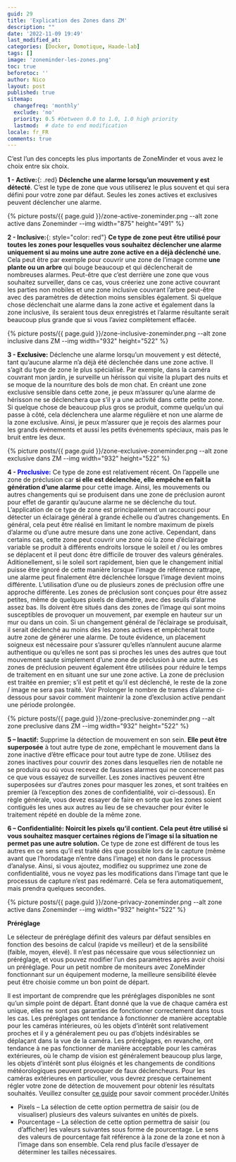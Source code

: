 ```yaml
---
guid: 29
title: 'Explication des Zones dans ZM'
description: ""
date: '2022-11-09 19:49'
last_modified_at: 
categories: [Docker, Domotique, Haade-lab]
tags: []
image: 'zoneminder-les-zones.png'
toc: true
beforetoc: ''
author: Nico
layout: post
published: true
sitemap:
  changefreq: 'monthly'
  exclude: 'no'
  priority: 0.5 #between 0.0 to 1.0, 1.0 high priority
  lastmod:  # date to end modification
locale: fr_FR
comments: true
---
```


C’est l’un des concepts les plus importants de ZoneMinder et vous avez le choix entre six choix.

**1 - Active:**{: .red} **Déclenche une alarme lorsqu’un mouvement y est détecté**. C’est le type de zone que vous utiliserez le plus souvent et qui sera défini pour votre zone par défaut. Seules les zones actives et exclusives peuvent déclencher une alarme.

{% picture posts/{{ page.guid }}/zone-active-zoneminder.png --alt zone active dans Zoneminder --img width="875" height="491" %}

**2 - Inclusive:**{: style="color: red"} **Ce type de zone peut être utilisé pour toutes les zones pour lesquelles vous souhaitez déclencher une alarme uniquement si au moins une autre zone active en a déjà déclenché une.** Cela peut être par exemple pour couvrir une zone de l’image comme **une plante ou un arbre** qui bouge beaucoup et qui déclencherait de nombreuses alarmes. Peut-être que c’est derrière une zone que vous souhaitez surveiller, dans ce cas, vous créeriez une zone active couvrant les parties non mobiles et une zone inclusive couvrant l’arbre peut-être avec des paramètres de détection moins sensibles également. Si quelque chose déclenchait une alarme dans la zone active et également dans la zone inclusive, ils seraient tous deux enregistrés et l’alarme résultante serait beaucoup plus grande que si vous l’aviez complètement effacée.

{% picture posts/{{ page.guid }}/zone-inclusive-zoneminder.png --alt zone inclusive dans ZM --img width="932" height="522" %}

**3 - <span style="color:black">Exclusive:</span>** Déclenche une alarme lorsqu’un mouvement y est détecté, tant qu’aucune alarme n’a déjà été déclenchée dans une zone active. Il s’agit du type de zone le plus spécialisé. Par exemple, dans la caméra couvrant mon jardin, je surveille un hérisson qui visite la plupart des nuits et se moque de la nourriture des bols de mon chat. En créant une zone exclusive sensible dans cette zone, je peux m’assurer qu’une alarme de hérisson ne se déclenchera que s’il y a une activité dans cette petite zone. Si quelque chose de beaucoup plus gros se produit, comme quelqu’un qui passe à côté, cela déclenchera une alarme régulière et non une alarme de la zone exclusive. Ainsi, je peux m’assurer que je reçois des alarmes pour les grands événements et aussi les petits événements spéciaux, mais pas le bruit entre les deux.

{% picture posts/{{ page.guid }}/zone-exclusive-zoneminder.png --alt zone exclusive dans ZM --img width="932" height="522" %}


**4 - <span style="color:blue">Preclusive:</span>** Ce type de zone est relativement récent. On l’appelle une zone de préclusion car **si elle est déclenchée, elle empêche en fait la génération d’une alarme** pour cette image. Ainsi, les mouvements ou autres changements qui se produisent dans une zone de préclusion auront pour effet de garantir qu’aucune alarme ne se déclenche du tout. L’application de ce type de zone est principalement un raccourci pour détecter un éclairage général à grande échelle ou d’autres changements. En général, cela peut être réalisé en limitant le nombre maximum de pixels d’alarme ou d’une autre mesure dans une zone active. Cependant, dans certains cas, cette zone peut couvrir une zone où la zone d’éclairage variable se produit à différents endroits lorsque le soleil et / ou les ombres se déplacent et il peut donc être difficile de trouver des valeurs générales. Aditionellement, si le soleil sort rapidement, bien que le changement initial puisse être ignoré de cette manière lorsque l’image de référence rattrape, une alarme peut finalement être déclenchée lorsque l’image devient moins différente. L’utilisation d’une ou de plusieurs zones de préclusion offre une approche différente. Les zones de préclusion sont conçues pour être assez petites, même de quelques pixels de diamètre, avec des seuils d’alarme assez bas. Ils doivent être situés dans des zones de l’image qui sont moins susceptibles de provoquer un mouvement, par exemple en hauteur sur un mur ou dans un coin. Si un changement général de l’éclairage se produisait, il serait déclenché au moins dès les zones actives et empêcherait toute autre zone de générer une alarme. De toute évidence, un placement soigneux est nécessaire pour s’assurer qu’elles n’annulent aucune alarme authentique ou qu’elles ne sont pas si proches les unes des autres que tout mouvement saute simplement d’une zone de préclusion à une autre. Les zones de préclusion peuvent également être utilisées pour réduire le temps de traitement en en situant une sur une zone active. La zone de préclusion est traitée en premier; s’il est petit et qu’il est déclenché, le reste de la zone / image ne sera pas traité. Voir Prolonger le nombre de trames d’alarme ci-dessous pour savoir comment maintenir la zone d’exclusion active pendant une période prolongée.

{% picture posts/{{ page.guid }}/zone-preclusive-zoneminder.png --alt zone preclusive dans ZM --img width="932" height="522" %}

**5 – Inactif:** Supprime la détection de mouvement en son sein. **Elle peut être superposée** à tout autre type de zone, empêchant le mouvement dans la zone inactive d’être efficace pour tout autre type de zone. Utilisez des zones inactives pour couvrir des zones dans lesquelles rien de notable ne se produira ou où vous recevez de fausses alarmes qui ne concernent pas ce que vous essayez de surveiller. Les zones inactives peuvent être superposées sur d’autres zones pour masquer les zones, et sont traitées en premier (à l’exception des zones de confidentialité, voir ci-dessous). En règle générale, vous devez essayer de faire en sorte que les zones soient contiguës les unes aux autres au lieu de se chevaucher pour éviter le traitement répété en double de la même zone.

**6 – Confidentialité:** **Noircit les pixels qu’il contient. Cela peut être utilisé si vous souhaitez masquer certaines régions de l’image si la situation ne permet pas une autre solution.** Ce type de zone est différent de tous les autres en ce sens qu’il est traité dès que possible lors de la capture (même avant que l’horodatage n’entre dans l’image) et non dans le processus d’analyse. Ainsi, si vous ajoutez, modifiez ou supprimez une zone de confidentialité, vous ne voyez pas les modifications dans l’image tant que le processus de capture n’est pas redémarré. Cela se fera automatiquement, mais prendra quelques secondes.

{% picture posts/{{ page.guid }}/zone-privacy-zoneminder.png --alt zone active dans Zoneminder --img width="932" height="522" %}

**Préréglage**

Le sélecteur de préréglage définit des valeurs par défaut sensibles en fonction des besoins de calcul (rapide vs meilleur) et de la sensibilité (faible, moyen, élevé). Il n’est pas nécessaire que vous sélectionniez un préréglage, et vous pouvez modifier l’un des paramètres après avoir choisi un préréglage. Pour un petit nombre de moniteurs avec ZoneMinder fonctionnant sur un équipement moderne, la meilleure sensibilité élevée peut être choisie comme un bon point de départ.

Il est important de comprendre que les préréglages disponibles ne sont qu’un simple point de départ. Étant donné que la vue de chaque caméra est unique, elles ne sont pas garanties de fonctionner correctement dans tous les cas. Les préréglages ont tendance à fonctionner de manière acceptable pour les caméras intérieures, où les objets d’intérêt sont relativement proches et il y a généralement peu ou pas d’objets indésirables se déplaçant dans la vue de la caméra. Les préréglages, en revanche, ont tendance à ne pas fonctionner de manière acceptable pour les caméras extérieures, où le champ de vision est généralement beaucoup plus large, les objets d’intérêt sont plus éloignés et les changements de conditions météorologiques peuvent provoquer de faux déclencheurs. Pour les caméras extérieures en particulier, vous devrez presque certainement régler votre zone de détection de mouvement pour obtenir les résultats souhaités. Veuillez consulter [ce guide](https://wiki.zoneminder.com/index.php/Understanding_ZoneMinder%27s_Zoning_system_for_Dummies) pour savoir comment procéder.Unités

- Pixels – La sélection de cette option permettra de saisir (ou de visualiser) plusieurs des valeurs suivantes en unités de pixels.
- Pourcentage – La sélection de cette option permettra de saisir (ou d’afficher) les valeurs suivantes sous forme de pourcentage. Le sens des valeurs de pourcentage fait référence à la zone de la zone et non à l’image dans son ensemble. Cela rend plus facile d’essayer de déterminer les tailles nécessaires.